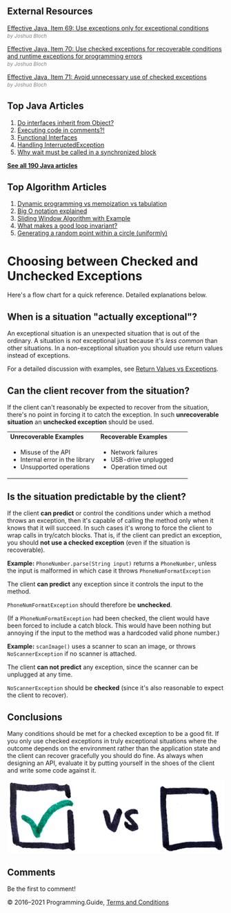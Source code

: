 <span class="underline"></span>

<span class="underline"></span>

## External Resources

[Effective Java, Item 69: Use exceptions only for exceptional conditions](https://books.google.se/books?id=BIpDDwAAQBAJ)  
<span style="color: grey; font-style: italic; font-size: smaller">by Joshua Bloch</span>

[Effective Java, Item 70: Use checked exceptions for recoverable conditions and runtime exceptions for programming errors](https://books.google.se/books?id=BIpDDwAAQBAJ)  
<span style="color: grey; font-style: italic; font-size: smaller">by Joshua Bloch</span>

[Effective Java, Item 71: Avoid unnecessary use of checked exceptions](https://books.google.se/books?id=BIpDDwAAQBAJ)  
<span style="color: grey; font-style: italic; font-size: smaller">by Joshua Bloch</span>

<span class="underline"></span>

## Top Java Articles

1.  [Do interfaces inherit from Object?](do-interfaces-inherit-from-object.html)
2.  [Executing code in comments?!](executing-code-in-comments.html)
3.  [Functional Interfaces](functional-interfaces.html)
4.  [Handling InterruptedException](handling-interrupted-exceptions.html)
5.  [Why wait must be called in a synchronized block](why-wait-must-be-in-synchronized.html)

[**See all 190 Java articles**](index.html)

## Top Algorithm Articles

1.  [Dynamic programming vs memoization vs tabulation](../dynamic-programming-vs-memoization-vs-tabulation.html)
2.  [Big O notation explained](../big-o-notation-explained.html)
3.  [Sliding Window Algorithm with Example](../sliding-window-example.html)
4.  [What makes a good loop invariant?](../what-makes-a-good-loop-invariant.html)
5.  [Generating a random point within a circle (uniformly)](../random-point-within-circle.html)

# Choosing between Checked and Unchecked Exceptions

Here's a flow chart for a quick reference. Detailed explanations below.

## When is a situation "actually exceptional"?

An exceptional situation is an unexpected situation that is out of the ordinary. A situation is _not_ exceptional just because it's _less common_ than other situations. In a non-exceptional situation you should use return values instead of exceptions.

For a detailed discussion with examples, see [Return Values vs Exceptions](return-values-vs-exceptions.html).

## Can the client recover from the situation?

If the client can't reasonably be expected to recover from the situation, there's no point in forcing it to catch the exception. In such **unrecoverable situation** an **unchecked exception** should be used.

<table><colgroup><col style="width: 50%" /><col style="width: 50%" /></colgroup><tbody><tr class="odd"><td><strong>Unrecoverable Examples</strong></td><td><strong>Recoverable Examples</strong></td></tr><tr class="even"><td><ul><li>Misuse of the API</li><li>Internal error in the library</li><li>Unsupported operations</li></ul></td><td><ul><li>Network failures</li><li>USB-drive unplugged</li><li>Operation timed out</li></ul></td></tr></tbody></table>

## Is the situation predictable by the client?

If the client **can predict** or control the conditions under which a method throws an exception, then it's capable of calling the method only when it knows that it will succeed. In such cases it's wrong to force the client to wrap calls in try/catch blocks. That is, if the client can predict an exception, you should **not use a checked exception** (even if the situation is recoverable).

**Example:** `PhoneNumber.parse(String input)` returns a `PhoneNumber`, unless the input is malformed in which case it throws `PhoneNumFormatException`

The client **can predict** any exception since it controls the input to the method.

`PhoneNumFormatException` should therefore be **unchecked**.

(If a `PhoneNumFormatException` had been checked, the client would have been forced to include a catch block. This would have been nothing but annoying if the input to the method was a hardcoded valid phone number.)

**Example:** `scanImage()` uses a scanner to scan an image, or throws `NoScannerException` if no scanner is attached.

The client **can not predict** any exception, since the scanner can be unplugged at any time.

`NoScannerException` should be **checked** (since it's also reasonable to expect the client to recover).

## Conclusions

Many conditions should be met for a checked exception to be a good fit. If you only use checked exceptions in truly exceptional situations where the outcome depends on the environment rather than the application state and the client can recover gracefully you should do fine. As always when designing an API, evaluate it by putting yourself in the shoes of the client and write some code against it.

![Two checkboxes](choosing-between-checked-and-unchecked-exceptions/checked-vs-unchecked.jpg)

## Comments

Be the first to comment!

© 2016–2021 Programming.Guide, [Terms and Conditions](../terms-and-conditions.html)
